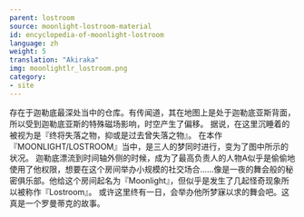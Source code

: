 ```yaml
---
parent: lostroom
source: moonlight-lostroom-material
id: encyclopedia-of-moonlight-lostroom
language: zh
weight: 5
translation: "Akiraka"
img: moonlightlr_lostroom.png
category:
- site
---
```


存在于迦勒底最深处当中的仓库。有传闻道，其在地图上是处于迦勒底亚斯背面，所以受到迦勒底亚斯的特殊磁场影响，时空产生了偏移。
据说，在这里沉睡着的被视为是『终将失落之物，抑或是过去曾失落之物』。
在本作『MOONLIGHT/LOSTROOM』当中，是三人的梦同时进行，变为了图中所示的状况。
迦勒底漂流到时间轴外侧的时候，成为了最高负责人的人物A似乎是偷偷地使用了他权限，想要在这个房间举办小规模的社交场合……像是一夜的舞会般的秘密俱乐部。他给这个房间起名为『Moonlight』，但似乎是发生了几起怪奇现象所以被称作『Lostroom』。
或许这里终有一日，会举办他所梦寐以求的舞会吧。这真是一个罗曼蒂克的故事。
